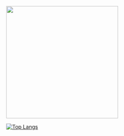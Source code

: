 <a href="https://github.com/fekenzofugi"><img width="300px" src="https://github-readme-stats.vercel.app/api?username=fekenzofugi&theme=dark&title_color=ff3068?"></a>

[![Top Langs](https://github-readme-stats.vercel.app/api/top-langs/?username=fekenzofugi&layout=compact&theme=dark)](https://github.com/anuraghazra/github-readme-stats)
